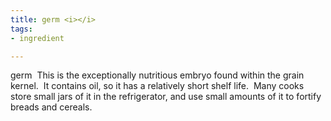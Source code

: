 ```yaml
---
title: germ <i></i>
tags:
- ingredient

---
```

germ  This is the exceptionally nutritious embryo found within the grain kernel.  It contains oil, so it has a relatively short shelf life.  Many cooks store small jars of it in the refrigerator, and use small amounts of it to fortify breads and cereals.
